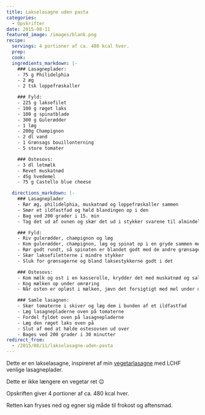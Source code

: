 ```yaml
---
title: Lakselasagne uden pasta
categories:
  - Opskrifter
date: 2015-08-11
featured_image: /images/blank.png
recipe:
  servings: 4 portioner af ca. 480 kcal hver.
  prep:
  cook:
  ingredients_markdown: |-
    ### Lasagneplader:
    - 75 g Philidelphia
    - 2 æg
    - 2 tsk loppefrøskaller

    ### Fyld:
    - 225 g laksefilet
    - 100 g røget laks
    - 100 g spinatblade
    - 300 g Gulerødder
    - 1 løg
    - 200g Champignon
    - 2 dl vand
    - 1 Grønsags bouillonterning
    - 5 store tomater

    ### Ostesovs:
    - 3 dl letmælk
    - Revet muskatnød
    - 45g hvedemel
    - 75 g Castello blue cheese

  directions_markdown: |-
    ### Lasagneplader
    - Rør æg, philidelphia, muskatnød og loppefrøskaller sammen
    - Smør et ildfastfad og hæld blandingen op i den
    - Bag ved 200 grader i 15. min
    - Tag det ud af ovnen og skær det ud i stykker svarene til almindelige lasagneplader

    ### Fyld:
    - Riv gulerødder, champignon og løg
    - Kom gulerødder, champignon, løg og spinat op i en gryde sammen med bouillonterning
    - Rør godt rundt, så spinaten er blandet godt med de andre grønsager.
    - Skær laksefiletterne i mindre stykker
    - Sluk for grønsagerne og bland laksestykkerne godt i det

    ### Ostesovs:
    - Kom mælk og ost i en kasserolle, krydder det med muskatnød og salt
    - Kog mælken op under omrøring
    - Når osten er opløst i mælken, jævn det forsigtigt med mel under oprøring

    ### Samle lasagnen:
    - Skær tomaterne i skiver og læg dem i bunden af et ildfastfad
    - Læg lasagnepladerne oven på tomaterne
    - Fordel fyldet oven på lasagnepladerne
    - Læg den røget laks oven på
    - Slut af med at hælde ostesovsen ud over
    - Bages ved 200 grader i 30 minutter
redirect_from:
  - /2015/08/11/lakselasagne-uden-pasta
---
```


Dette er en lakselasagne, inspireret af min <a href="/2013/09/20/vegetarlasagne/">vegetarlasagne</a> med LCHF venlige lasagneplader.

Dette er ikke længere en vegetar ret 😉

Opskriften giver 4 portioner af ca. 480 kcal hver.

Retten kan fryses ned og egner sig måde til frokost og aftensmad.
